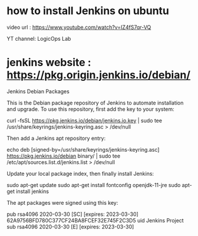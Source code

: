 how to install Jenkins on ubuntu
==================================================
video url : https://www.youtube.com/watch?v=IZ4fS7qr-VQ

YT channel: LogicOps Lab

jenkins website : https://pkg.origin.jenkins.io/debian/
====================================================


Jenkins Debian Packages

This is the Debian package repository of Jenkins to automate installation and upgrade. To use this repository, first add the key to your system:

    
  curl -fsSL https://pkg.jenkins.io/debian/jenkins.io.key | sudo tee \
    /usr/share/keyrings/jenkins-keyring.asc > /dev/null
  

Then add a Jenkins apt repository entry:

    
  echo deb [signed-by=/usr/share/keyrings/jenkins-keyring.asc] \
    https://pkg.jenkins.io/debian binary/ | sudo tee \
    /etc/apt/sources.list.d/jenkins.list > /dev/null
  

Update your local package index, then finally install Jenkins:


    
  sudo apt-get update
  sudo apt-get install fontconfig openjdk-11-jre
  sudo apt-get install jenkins
  

The apt packages were signed using this key:

pub   rsa4096 2020-03-30 [SC] [expires: 2023-03-30]
      62A9756BFD780C377CF24BA8FCEF32E745F2C3D5
uid                      Jenkins Project 
sub   rsa4096 2020-03-30 [E] [expires: 2023-03-30]
